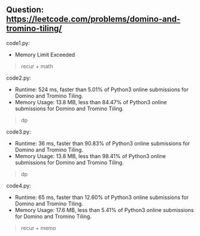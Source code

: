 ## Question: https://leetcode.com/problems/domino-and-tromino-tiling/

code1.py:
* Memory Limit Exceeded
> recur + math

code2.py:
* Runtime: 524 ms, faster than 5.01% of Python3 online submissions for Domino and Tromino Tiling.
* Memory Usage: 13.8 MB, less than 84.47% of Python3 online submissions for Domino and Tromino Tiling.
> dp

code3.py:
* Runtime: 36 ms, faster than 90.83% of Python3 online submissions for Domino and Tromino Tiling.
* Memory Usage: 13.8 MB, less than 98.41% of Python3 online submissions for Domino and Tromino Tiling.
> dp

code4.py:
* Runtime: 65 ms, faster than 12.60% of Python3 online submissions for Domino and Tromino Tiling.
* Memory Usage: 17.6 MB, less than 5.41% of Python3 online submissions for Domino and Tromino Tiling.
> recur + memo
